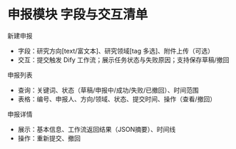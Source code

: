 # 申报模块 字段与交互清单

新建申报
- 字段：研究方向[text/富文本]、研究领域[tag 多选]、附件上传（可选）
- 交互：提交触发 Dify 工作流；展示任务状态与失败原因；支持保存草稿/撤回

申报列表
- 查询：关键词、状态（草稿/申报中/成功/失败/已撤回）、时间范围
- 表格：编号、申报人、方向/领域、状态、提交时间、操作（查看/撤回）

申报详情
- 展示：基本信息、工作流返回结果（JSON摘要）、时间线
- 操作：重新提交、撤回
